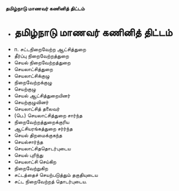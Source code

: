 **தமிழ்நாடு மாணவர் கணினித் திட்டம்**
- # தமிழ்நாடு மாணவர் கணினித் திட்டம்
- n. சட்டநிறைவேற்ற ஆட்சித்துறை
- தீர்ப்பு நிறைவேற்றத்துறை
- செயல் நிறைவேற்றத்துறை
- செயலாட்சித்துறை
- செயலாட்சிக்குழு
- நிறைவேற்றக்குழு
- செயற்குழு
- செயல் ஆட்சித்துறையினர்
- செயற்குழுவினர்
- செயலாட்சித் தலைவர்
- (பெ.) செயலாட்சித்துறை சார்ந்த
- நிறைவேற்றத்துறைக்குரிய
- ஆட்சியரங்கத்துறை சர்ர்ந்த
- செயல் திறமைக்குகந்த
- செயல்சார்ந்த
- செயலாட்சிததொடர்புடைய
- செயல் புரிந்து
- செயலாட்சி செய்கிற
- நிறைவேற்றுகிற
- சட்டத்தைச் செயற்படுத்தும் தகுதியுடைய
- சட்ட நிறைவேற்றத் தொடர்புடைய.

